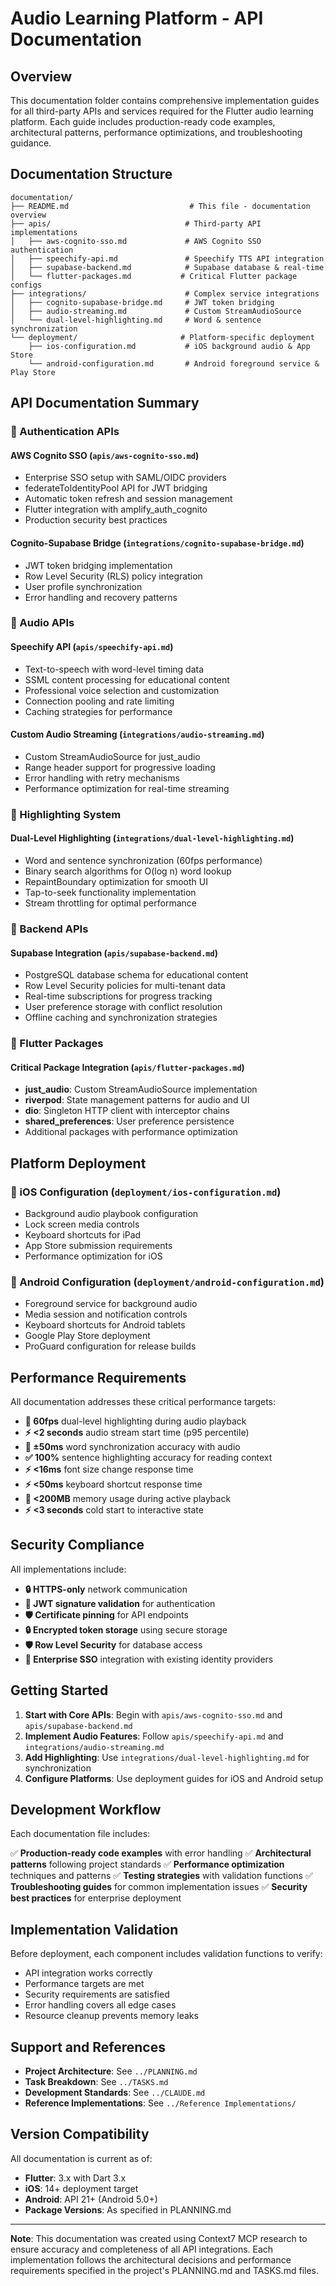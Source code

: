 # Audio Learning Platform - API Documentation

## Overview

This documentation folder contains comprehensive implementation guides for all third-party APIs and services required for the Flutter audio learning platform. Each guide includes production-ready code examples, architectural patterns, performance optimizations, and troubleshooting guidance.

## Documentation Structure

```
documentation/
├── README.md                           # This file - documentation overview
├── apis/                              # Third-party API implementations
│   ├── aws-cognito-sso.md             # AWS Cognito SSO authentication
│   ├── speechify-api.md               # Speechify TTS API integration
│   ├── supabase-backend.md            # Supabase database & real-time
│   └── flutter-packages.md           # Critical Flutter package configs
├── integrations/                      # Complex service integrations
│   ├── cognito-supabase-bridge.md     # JWT token bridging
│   ├── audio-streaming.md             # Custom StreamAudioSource
│   └── dual-level-highlighting.md     # Word & sentence synchronization
└── deployment/                       # Platform-specific deployment
    ├── ios-configuration.md           # iOS background audio & App Store
    └── android-configuration.md       # Android foreground service & Play Store
```

## API Documentation Summary

### 🔐 Authentication APIs

#### AWS Cognito SSO (`apis/aws-cognito-sso.md`)
- Enterprise SSO setup with SAML/OIDC providers
- federateToIdentityPool API for JWT bridging
- Automatic token refresh and session management
- Flutter integration with amplify_auth_cognito
- Production security best practices

#### Cognito-Supabase Bridge (`integrations/cognito-supabase-bridge.md`)
- JWT token bridging implementation
- Row Level Security (RLS) policy integration
- User profile synchronization
- Error handling and recovery patterns

### 🎵 Audio APIs

#### Speechify API (`apis/speechify-api.md`)
- Text-to-speech with word-level timing data
- SSML content processing for educational content
- Professional voice selection and customization
- Connection pooling and rate limiting
- Caching strategies for performance

#### Custom Audio Streaming (`integrations/audio-streaming.md`)
- Custom StreamAudioSource for just_audio
- Range header support for progressive loading
- Error handling with retry mechanisms
- Performance optimization for real-time streaming

### 🎯 Highlighting System

#### Dual-Level Highlighting (`integrations/dual-level-highlighting.md`)
- Word and sentence synchronization (60fps performance)
- Binary search algorithms for O(log n) word lookup
- RepaintBoundary optimization for smooth UI
- Tap-to-seek functionality implementation
- Stream throttling for optimal performance

### 💾 Backend APIs

#### Supabase Integration (`apis/supabase-backend.md`)
- PostgreSQL database schema for educational content
- Row Level Security policies for multi-tenant data
- Real-time subscriptions for progress tracking
- User preference storage with conflict resolution
- Offline caching and synchronization strategies

### 📱 Flutter Packages

#### Critical Package Integration (`apis/flutter-packages.md`)
- **just_audio**: Custom StreamAudioSource implementation
- **riverpod**: State management patterns for audio and UI
- **dio**: Singleton HTTP client with interceptor chains
- **shared_preferences**: User preference persistence
- Additional packages with performance optimization

## Platform Deployment

### 📱 iOS Configuration (`deployment/ios-configuration.md`)
- Background audio playbook configuration
- Lock screen media controls
- Keyboard shortcuts for iPad
- App Store submission requirements
- Performance optimization for iOS

### 🤖 Android Configuration (`deployment/android-configuration.md`)
- Foreground service for background audio
- Media session and notification controls
- Keyboard shortcuts for Android tablets
- Google Play Store deployment
- ProGuard configuration for release builds

## Performance Requirements

All documentation addresses these critical performance targets:

- **🎯 60fps** dual-level highlighting during audio playback
- **⚡ <2 seconds** audio stream start time (p95 percentile)
- **🎯 ±50ms** word synchronization accuracy with audio
- **✅ 100%** sentence highlighting accuracy for reading context
- **⚡ <16ms** font size change response time
- **⚡ <50ms** keyboard shortcut response time
- **💾 <200MB** memory usage during active playback
- **⚡ <3 seconds** cold start to interactive state

## Security Compliance

All implementations include:

- **🔒 HTTPS-only** network communication
- **🔐 JWT signature validation** for authentication
- **🛡️ Certificate pinning** for API endpoints
- **🔒 Encrypted token storage** using secure storage
- **🛡️ Row Level Security** for database access
- **🔐 Enterprise SSO** integration with existing identity providers

## Getting Started

1. **Start with Core APIs**: Begin with `apis/aws-cognito-sso.md` and `apis/supabase-backend.md`
2. **Implement Audio Features**: Follow `apis/speechify-api.md` and `integrations/audio-streaming.md`
3. **Add Highlighting**: Use `integrations/dual-level-highlighting.md` for synchronization
4. **Configure Platforms**: Use deployment guides for iOS and Android setup

## Development Workflow

Each documentation file includes:

✅ **Production-ready code examples** with error handling
✅ **Architectural patterns** following project standards
✅ **Performance optimization** techniques and patterns
✅ **Testing strategies** with validation functions
✅ **Troubleshooting guides** for common implementation issues
✅ **Security best practices** for enterprise deployment

## Implementation Validation

Before deployment, each component includes validation functions to verify:

- API integration works correctly
- Performance targets are met
- Security requirements are satisfied
- Error handling covers all edge cases
- Resource cleanup prevents memory leaks

## Support and References

- **Project Architecture**: See `../PLANNING.md`
- **Task Breakdown**: See `../TASKS.md`
- **Development Standards**: See `../CLAUDE.md`
- **Reference Implementations**: See `../Reference Implementations/`

## Version Compatibility

All documentation is current as of:
- **Flutter**: 3.x with Dart 3.x
- **iOS**: 14+ deployment target
- **Android**: API 21+ (Android 5.0+)
- **Package Versions**: As specified in PLANNING.md

---

**Note**: This documentation was created using Context7 MCP research to ensure accuracy and completeness of all API integrations. Each implementation follows the architectural decisions and performance requirements specified in the project's PLANNING.md and TASKS.md files.